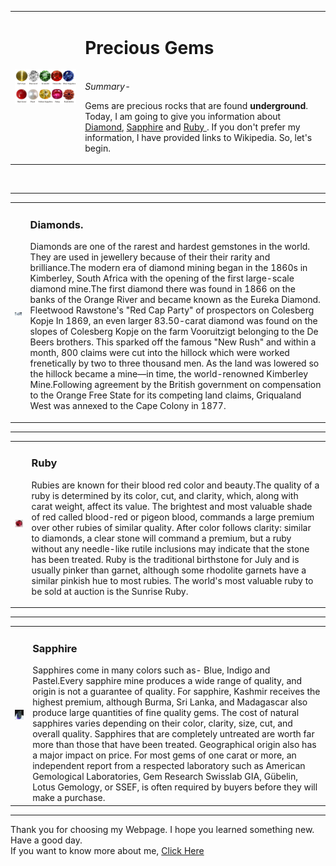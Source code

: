 <!DOCTYPE html>
<html lang="en" dir="ltr">
  <head>
    <meta charset="utf-8">
    <title>Precious Gems</title>
  </head>
<body>
<table>
<td><img src="images/gemstones.png" width="500" alt="Gemstones"></td>
<td><h1>Precious Gems</h1>
<br>
<em>Summary-</em>
<p>Gems are precious rocks that are found <strong>underground</strong>. Today, I am
going to give you information about <a href="https://en.wikipedia.org/wiki/Diamond">Diamond</a>, <a href="https://en.wikipedia.org/wiki/Sapphire">Sapphire</a>
and <a href="https://en.wikipedia.org/wiki/Ruby">Ruby </a>. If you don't prefer
my information, I have provided links to Wikipedia. So, let's begin.</p> </td>
</table>
<br>
<hr size="3" noshade>
<table>
<td><img src="images/Diamond.png" width="200" alt=""></td>
<td><h3>Diamonds.</h3>
<p>Diamonds are one of the rarest and hardest gemstones in the world. They are used in jewellery
because of their their rarity and brilliance.The modern era of diamond mining began in the 1860s in Kimberley, South Africa with the opening of the first large-scale diamond mine.The first diamond there was found in 1866 on the banks of the Orange River and became known as the Eureka Diamond.
Fleetwood Rawstone's "Red Cap Party" of prospectors on Colesberg Kopje
In 1869, an even larger 83.50-carat diamond was found on the slopes of Colesberg Kopje on the farm Vooruitzigt belonging to the De Beers brothers. This sparked off the famous "New Rush" and within a month, 800 claims were cut into the hillock which were worked frenetically by two to three thousand men. As the land was lowered so the hillock became a mine—in time, the world-renowned Kimberley Mine.Following agreement by the British government on compensation to the Orange Free State for its competing land claims, Griqualand West was annexed to the Cape Colony in 1877.</p></td>
</table>
<hr size="3" noshade>
 <table>
<td><img src="images/ruby.png" width="150" alt=""> </td></img>
<td><h3>Ruby</h3>
  <p>Rubies are known for their blood red color and beauty.The quality of a ruby is
 determined by its color, cut, and clarity, which, along with carat weight, affect
its value. The brightest and most valuable shade of red called blood-red or pigeon blood,
commands a large premium over other rubies of similar quality. After color follows
clarity: similar to diamonds, a clear stone will command a premium, but a ruby
without any needle-like rutile inclusions may indicate that the stone has been treated.
Ruby is the traditional birthstone for July and is usually pinker than garnet,
although some rhodolite garnets have a similar pinkish hue to most rubies.
The world's most valuable ruby to be sold at auction is the Sunrise Ruby.</p>
</td>
</table>
<hr size="3" noshade>
<table>
<td> <img src="images/sapphire.png" width="200"</td>
<td><h3>Sapphire</h3>
  Sapphires come in many colors such as- Blue, Indigo and Pastel.Every sapphire
  mine produces a wide range of quality, and origin is not a guarantee of quality.
   For sapphire, Kashmir receives the highest premium, although Burma, Sri Lanka,
   and Madagascar also produce large quantities of fine quality gems.
The cost of natural sapphires varies depending on their color, clarity, size, cut,
 and overall quality. Sapphires that are completely untreated are worth far more
 than those that have been treated. Geographical origin also has a major impact
 on price. For most gems of one carat or more, an independent report from a respected
  laboratory such as American Gemological Laboratories, Gem Research Swisslab
 GIA, Gübelin, Lotus Gemology, or SSEF, is often required by buyers before
  they will make a purchase.
</td>
</table>
<hr size="3" noshade>
Thank you for choosing my Webpage. I hope you learned something new. Have a good day.
<br>
If you want to know more about me, <a href="siddewri.github.io/cv/">Click Here</a>
</body>
</html>
